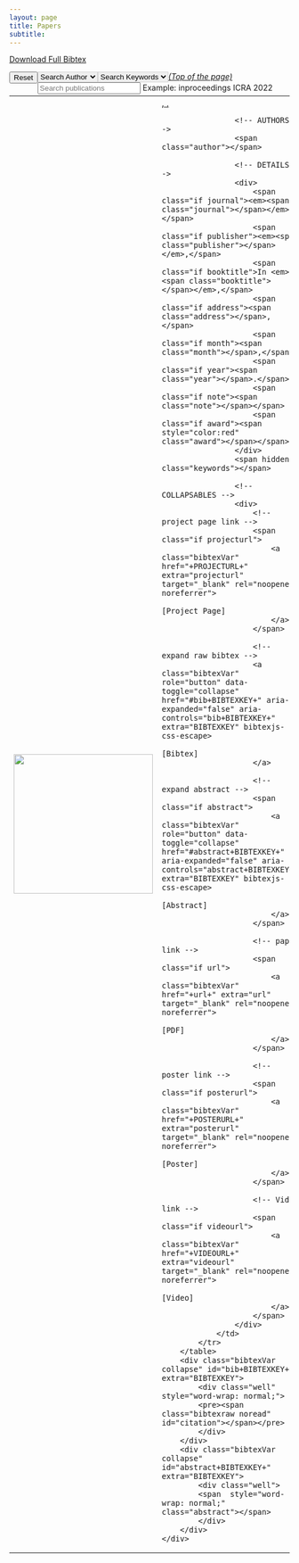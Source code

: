 ```yaml
---
layout: page
title: Papers
subtitle:
---
```

<script src="https://ajax.googleapis.com/ajax/libs/jquery/3.2.1/jquery.min.js"></script>
<script type="text/javascript" src="https://cdn.jsdelivr.net/gh/pcooksey/bibtex-js@1.0.0/src/bibtex_js.js"></script>
<bibtex src="\bib\bibi.bib"></bibtex>

<a href="bib\bibi.bib" download="pracsys.bib">Download Full Bibtex</a>

<div class="container-fluid">
	<div class="searchbar" >
		<div style="float:left;">
			<button type="button" class="btn btn-default" onclick="reset()">Reset</button>
		</div>
		<div style="float:left;">
			<select id="authorselect" class="btn bibtex_search bibtex_generate_author" style="border: 1px solid lightgrey;" search="author">
			  <option value="">Search Author</option>
			</select>
		</div>
		<div style="float:left;">
			<select id="topicselect" class="btn bibtex_search bibtex_generate_keywords" search="keywords" bibtex_split_by=", " style="border: 1px solid lightgrey;">
			  <option value="">Search Keywords</option>
			</select>
		</div>
		<div style="float:left;">
			<input type="text" class="bibtex_search form-control" id="searchbar" placeholder="Search publications">
			<span class="help-block">Example: inproceedings ICRA 2022</span>
		</div>
	</div>
</div>

<div class="bibtex_structure">
  <div class="group year" extra="DESC number">
  	  <a href="#top" style="display: inline"><em>(Top of the page)</em></a>
  	  <div style="padding-bottom:10px;"></div>
  	  <div class="sort journal" extra="DESC string">
      	<div class="templates"></div>
      </div>
  </div>
</div>

<div id="bibtex_display">
    <div class="bibtex_template"> <!--callback="cullabstract(bibtexentry)">-->
        <table>
            <tr>
                <td width="250" height="100" style="text-align:center">
                    <div class="if img">
                        <img class="bibtexVar" src="\img\papers\+img+" img width="250" extra="img" />
                    </div>
                </td>
                <td>
                    <!-- TITLE -->
                    <div>
                        <span class="if projecturl">
                            <a class="bibtexVar"  href="+PROJECTURL+" extra="projecturl" target="_blank" rel="noopener noreferrer">
                                <span style="text-decoration: underline;" class="title"></span>,
                            </a>
                        </span>
                        <span class="if !projecturl">
                            <span class="if url">
                                <a class="bibtexVar"  href="+url+" extra="url" target="_blank" rel="noopener noreferrer">
                                    <span style="text-decoration: underline;" class="title"></span>,
                                </a>
                            </span>
                            <span class="if !url">
                                <span style="text-decoration: underline;" class="title"></span>
                            </span>
                        </span>
                    </div>
    
                    <!-- AUTHORS -->
                    <span class="author"></span>
    
                    <!-- DETAILS -->
                    <div>
                        <span class="if journal"><em><span class="journal"></span></em>,</span>
                        <span class="if publisher"><em><span class="publisher"></span></em>,</span>
                        <span class="if booktitle">In <em><span class="booktitle"></span></em>,</span>
                        <span class="if address"><span class="address"></span>,</span>
                        <span class="if month"><span class="month"></span>,</span>
                        <span class="if year"><span class="year"></span>.</span>
                        <span class="if note"><span class="note"></span></span>
                        <span class="if award"><span style="color:red" class="award"></span></span>
                    </div>
                    <span hidden class="keywords"></span>
    
                    <!-- COLLAPSABLES -->
                    <div>
                        <!-- project page link -->
                        <span class="if projecturl">
                            <a class="bibtexVar"  href="+PROJECTURL+" extra="projecturl" target="_blank" rel="noopener noreferrer">
                                [Project Page]
                            </a>
                        </span>
                        
                        <!-- expand raw bibtex -->
                        <a class="bibtexVar" role="button" data-toggle="collapse" href="#bib+BIBTEXKEY+" aria-expanded="false" aria-controls="bib+BIBTEXKEY+" extra="BIBTEXKEY" bibtexjs-css-escape>
                            [Bibtex]
                        </a>
    
                        <!-- expand abstract -->
                        <span class="if abstract">
                            <a class="bibtexVar" role="button" data-toggle="collapse" href="#abstract+BIBTEXKEY+" aria-expanded="false" aria-controls="abstract+BIBTEXKEY+" extra="BIBTEXKEY" bibtexjs-css-escape>
                                [Abstract]
                            </a>
                        </span>
                        
                        <!-- paper link -->
                        <span class="if url">
                            <a class="bibtexVar"  href="+url+" extra="url" target="_blank" rel="noopener noreferrer">
                                [PDF]
                            </a>
                        </span>

                        <!-- poster link -->
                        <span class="if posterurl">
                            <a class="bibtexVar"  href="+POSTERURL+" extra="posterurl" target="_blank" rel="noopener noreferrer">
                                [Poster]
                            </a>
                        </span>

                        <!-- Video link -->
                        <span class="if videourl">
                            <a class="bibtexVar"  href="+VIDEOURL+" extra="videourl" target="_blank" rel="noopener noreferrer">
                                [Video]
                            </a>
                        </span>
                    </div>
                </td>
            </tr>
        </table>
        <div class="bibtexVar collapse" id="bib+BIBTEXKEY+" extra="BIBTEXKEY">
            <div class="well" style="word-wrap: normal;">
            <pre><span class="bibtexraw noread" id="citation"></span></pre>
            </div>
        </div>
        <div class="bibtexVar collapse" id="abstract+BIBTEXKEY+" extra="BIBTEXKEY">
            <div class="well">
            <span  style="word-wrap: normal;" class="abstract"></span>
            </div>
        </div>
    </div>
</div>


<script src="https://maxcdn.bootstrapcdn.com/bootstrap/3.3.5/js/bootstrap.min.js"></script>
<!--<script>
    function cullabstract(bibtexentry) {
        var bibtexentry = bibtexentry[0];
        var span = bibtexentry.getElementById("citation");
        var text = span.textcontent;
        text = text.slice(0,text.indexOf("cutafter="));
        span.textcontent = text;
    }         
</script>-->

